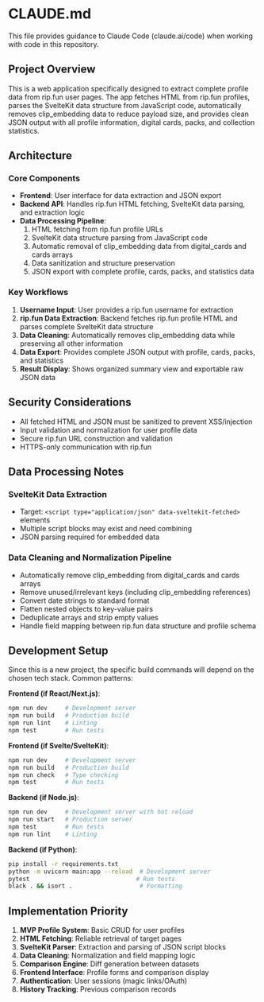 # CLAUDE.md

This file provides guidance to Claude Code (claude.ai/code) when working with code in this repository.

## Project Overview

This is a web application specifically designed to extract complete profile data from rip.fun user pages. The app fetches HTML from rip.fun profiles, parses the SvelteKit data structure from JavaScript code, automatically removes clip_embedding data to reduce payload size, and provides clean JSON output with all profile information, digital cards, packs, and collection statistics.

## Architecture

### Core Components

- **Frontend**: User interface for data extraction and JSON export
- **Backend API**: Handles rip.fun HTML fetching, SvelteKit data parsing, and extraction logic
- **Data Processing Pipeline**: 
  1. HTML fetching from rip.fun profile URLs
  2. SvelteKit data structure parsing from JavaScript code
  3. Automatic removal of clip_embedding data from digital_cards and cards arrays
  4. Data sanitization and structure preservation
  5. JSON export with complete profile, cards, packs, and statistics data

### Key Workflows

1. **Username Input**: User provides a rip.fun username for extraction
2. **rip.fun Data Extraction**: Backend fetches rip.fun profile HTML and parses complete SvelteKit data structure
3. **Data Cleaning**: Automatically removes clip_embedding data while preserving all other information
4. **Data Export**: Provides complete JSON output with profile, cards, packs, and statistics
5. **Result Display**: Shows organized summary view and exportable raw JSON data

## Security Considerations

- All fetched HTML and JSON must be sanitized to prevent XSS/injection
- Input validation and normalization for user profile data
- Secure rip.fun URL construction and validation
- HTTPS-only communication with rip.fun

## Data Processing Notes

### SvelteKit Data Extraction
- Target: `<script type="application/json" data-sveltekit-fetched>` elements
- Multiple script blocks may exist and need combining
- JSON parsing required for embedded data

### Data Cleaning and Normalization Pipeline
- Automatically remove clip_embedding from digital_cards and cards arrays
- Remove unused/irrelevant keys (including clip_embedding references)
- Convert date strings to standard format
- Flatten nested objects to key-value pairs
- Deduplicate arrays and strip empty values
- Handle field mapping between rip.fun data structure and profile schema

## Development Setup

Since this is a new project, the specific build commands will depend on the chosen tech stack. Common patterns:

**Frontend (if React/Next.js)**:
```bash
npm run dev     # Development server
npm run build   # Production build
npm run lint    # Linting
npm test        # Run tests
```

**Frontend (if Svelte/SvelteKit)**:
```bash
npm run dev     # Development server
npm run build   # Production build
npm run check   # Type checking
npm test        # Run tests
```

**Backend (if Node.js)**:
```bash
npm run dev     # Development server with hot reload
npm run start   # Production server
npm test        # Run tests
npm run lint    # Linting
```

**Backend (if Python)**:
```bash
pip install -r requirements.txt
python -m uvicorn main:app --reload  # Development server
pytest                              # Run tests
black . && isort .                   # Formatting
```

## Implementation Priority

1. **MVP Profile System**: Basic CRUD for user profiles
2. **HTML Fetching**: Reliable retrieval of target pages
3. **SvelteKit Parser**: Extraction and parsing of JSON script blocks
4. **Data Cleaning**: Normalization and field mapping logic
5. **Comparison Engine**: Diff generation between datasets
6. **Frontend Interface**: Profile forms and comparison display
7. **Authentication**: User sessions (magic links/OAuth)
8. **History Tracking**: Previous comparison records